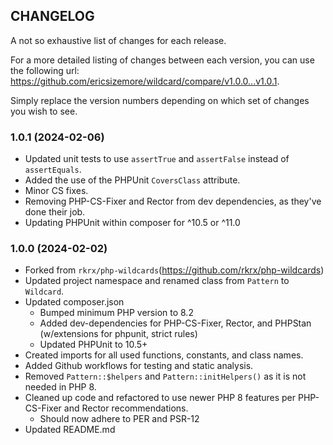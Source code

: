 ## CHANGELOG
A not so exhaustive list of changes for each release.

For a more detailed listing of changes between each version, 
you can use the following url: https://github.com/ericsizemore/wildcard/compare/v1.0.0...v1.0.1. 

Simply replace the version numbers depending on which set of changes you wish to see.

### 1.0.1 (2024-02-06)

  * Updated unit tests to use `assertTrue` and `assertFalse` instead of `assertEquals`.
  * Added the use of the PHPUnit `CoversClass` attribute.
  * Minor CS fixes.
  * Removing PHP-CS-Fixer and Rector from dev dependencies, as they've done their job.
  * Updating PHPUnit within composer for ^10.5 or ^11.0

### 1.0.0 (2024-02-02)

  * Forked from `rkrx/php-wildcards`(https://github.com/rkrx/php-wildcards)
  * Updated project namespace and renamed class from `Pattern` to `Wildcard`.
  * Updated composer.json
    * Bumped minimum PHP version to 8.2
    * Added dev-dependencies for PHP-CS-Fixer, Rector, and PHPStan (w/extensions for phpunit, strict rules)
    * Updated PHPUnit to 10.5+ 
  * Created imports for all used functions, constants, and class names.
  * Added Github workflows for testing and static analysis.
  * Removed `Pattern::$helpers` and `Pattern::initHelpers()` as it is not needed in PHP 8.
  * Cleaned up code and refactored to use newer PHP 8 features per PHP-CS-Fixer and Rector recommendations.
    * Should now adhere to PER and PSR-12
  * Updated README.md